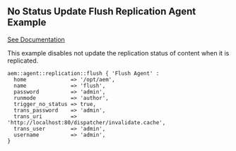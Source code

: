 ## No Status Update Flush Replication Agent Example

[See Documentation](https://docs.adobe.com/docs/en/aem/6-2/deploy/configuring/replication.html#Configuring%20your%20Replication%20Agents)

This example disables not update the replication status of content when it is replicated.

~~~ puppet
aem::agent::replication::flush { 'Flush Agent' :
  home              => '/opt/aem',
  name              => 'flush',
  password          => 'admin',
  runmode           => 'author',
  trigger_no_status => true,
  trans_password    => 'admin',
  trans_uri         => 'http://localhost:80/dispatcher/invalidate.cache',
  trans_user        => 'admin',
  username          => 'admin',
}
~~~

